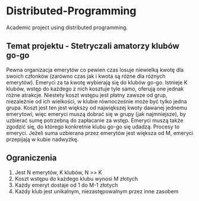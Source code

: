 # Distributed-Programming
Academic project using distributed programming.

## Temat projektu - Stetryczali amatorzy klubów go-go
Pewna organizacja emerytów co pewien czas losuje niewielką kwotę dla swoich członków (zarówno czas jak i kwota są różne dla różnych emerytów). Emeryci za ta kwotę wybierają się do klubów go-go. Istnieje K klubów, wstęp do każdego z nich kosztuje tyle samo, oferują one jednak różne atrakcje. Niestety koszt wstępu jest płatny zawsze od grup, niezależnie od ich wielkości, w klubie równocześnie może być tylko jedna grupa. Koszt jest ten jest większy od największej kwoty dawanej jednemu emerytowi, więc emeryci muszą dobrać się w grupy (jak najmniejsze), by uzbierać sumę potrzebną do zapłacanie za wstęp. Emeryci muszą także zgodzić się, do którego konkretnie klubu go-go się udadzą. Procesy to emeryci. Jeżeli suma uzbierana przez emerytów jest większa od M, emeryci przepijają w kubie nadwyżkę.

## Ograniczenia
1. Jest N emerytów, K klubów, N >> K
2. Koszt wstępu do każdego klubu wynosi M złotych
3. Każdy emeryt dostaje od 1 do M-1 złotych
4. Każdy klub jest unikalnym, niezastępowalnym przez inne zasobem

